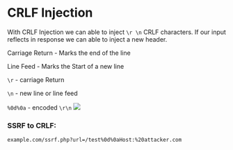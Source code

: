 # CRLF Injection

With CRLF Injection we can able to inject `\r \n` CRLF characters. If our input reflects in response we can able to inject a new header.

Carriage Return  - Marks the end of the line

Line Feed  - Marks the Start of a new line

`\r` - carriage Return 

`\n` - new line or line feed

`%0d%0a` - encoded `\r\n`
![](Pasted%20image%2020240624110303.png)

### SSRF to CRLF:
```
example.com/ssrf.php?url=/test%0d%0aHost:%20attacker.com
```